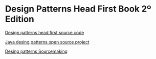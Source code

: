 # Design Patterns Head First Book 2º Edition


[Design patterns head first source code](https://www.wickedlysmart.com/head-first-design-patterns/)

[Java desing patterns open source project](https://github.com/iluwatar/java-design-patterns)

[Desing patterns Sourcemaking](https://sourcemaking.com/design_patterns)
